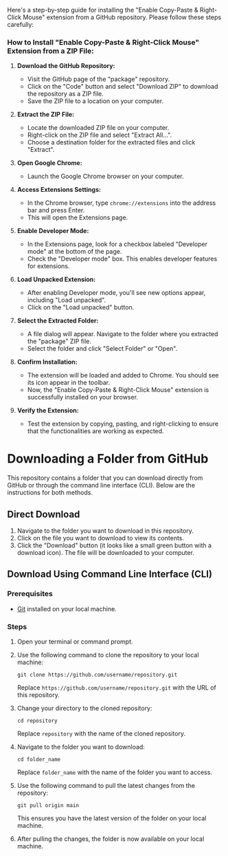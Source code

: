 Here's a step-by-step guide for installing the "Enable Copy-Paste & Right-Click Mouse" extension from a GitHub repository. 
Please follow these steps carefully:

### How to Install "Enable Copy-Paste & Right-Click Mouse" Extension from a ZIP File:

1. **Download the GitHub Repository:**
   - Visit the GitHub page of the "package" repository.
   - Click on the "Code" button and select "Download ZIP" to download the repository as a ZIP file.
   - Save the ZIP file to a location on your computer.

2. **Extract the ZIP File:**
   - Locate the downloaded ZIP file on your computer.
   - Right-click on the ZIP file and select "Extract All...".
   - Choose a destination folder for the extracted files and click "Extract".

3. **Open Google Chrome:**
   - Launch the Google Chrome browser on your computer.

4. **Access Extensions Settings:**
   - In the Chrome browser, type `chrome://extensions` into the address bar and press Enter.
   - This will open the Extensions page.

5. **Enable Developer Mode:**
   - In the Extensions page, look for a checkbox labeled "Developer mode" at the bottom of the page.
   - Check the "Developer mode" box. This enables developer features for extensions.

6. **Load Unpacked Extension:**
   - After enabling Developer mode, you'll see new options appear, including "Load unpacked".
   - Click on the "Load unpacked" button.

7. **Select the Extracted Folder:**
   - A file dialog will appear. Navigate to the folder where you extracted the "package" ZIP file.
   - Select the folder and click "Select Folder" or "Open".

8. **Confirm Installation:**
   - The extension will be loaded and added to Chrome. You should see its icon appear in the toolbar.
   - Now, the "Enable Copy-Paste & Right-Click Mouse" extension is successfully installed on your browser.

9. **Verify the Extension:**
   - Test the extension by copying, pasting, and right-clicking to ensure that the functionalities are working as expected.




# Downloading a Folder from GitHub

This repository contains a folder that you can download directly from GitHub or through the command line interface (CLI). Below are the instructions for both methods.

## Direct Download

1. Navigate to the folder you want to download in this repository.
2. Click on the file you want to download to view its contents.
3. Click the "Download" button (it looks like a small green button with a download icon). The file will be downloaded to your computer.

## Download Using Command Line Interface (CLI)

### Prerequisites

- [Git](https://git-scm.com/) installed on your local machine.

### Steps

1. Open your terminal or command prompt.

2. Use the following command to clone the repository to your local machine:

   ```
   git clone https://github.com/username/repository.git
   ```

   Replace `https://github.com/username/repository.git` with the URL of this repository.

3. Change your directory to the cloned repository:

   ```
   cd repository
   ```

   Replace `repository` with the name of the cloned repository.

4. Navigate to the folder you want to download:

   ```
   cd folder_name
   ```

   Replace `folder_name` with the name of the folder you want to access.

5. Use the following command to pull the latest changes from the repository:

   ```
   git pull origin main
   ```

   This ensures you have the latest version of the folder on your local machine.

6. After pulling the changes, the folder is now available on your local machine.

